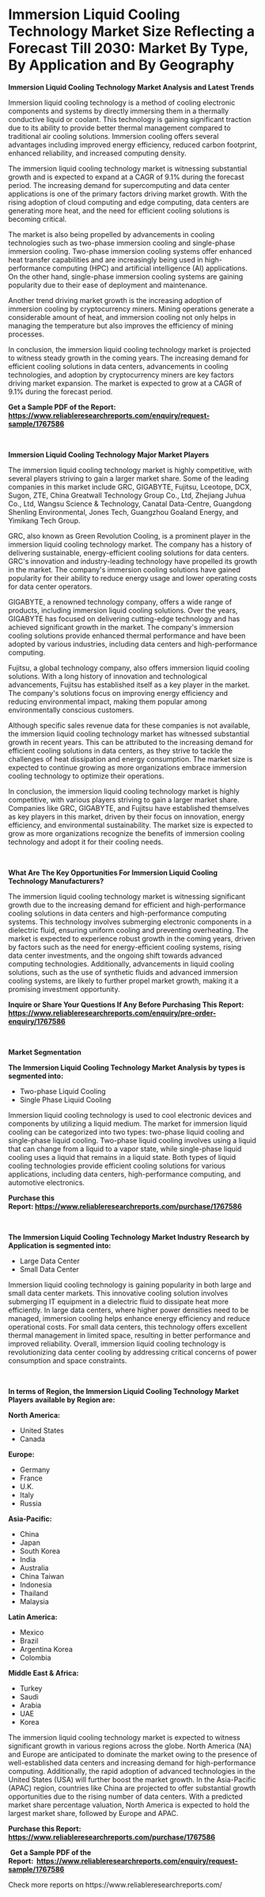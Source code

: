 <p><h1>Immersion Liquid Cooling Technology Market Size Reflecting a Forecast Till 2030: Market By Type, By Application and By Geography</h1></p><p><strong>Immersion Liquid Cooling Technology Market Analysis and Latest Trends</strong></p>
<p><p>Immersion liquid cooling technology is a method of cooling electronic components and systems by directly immersing them in a thermally conductive liquid or coolant. This technology is gaining significant traction due to its ability to provide better thermal management compared to traditional air cooling solutions. Immersion cooling offers several advantages including improved energy efficiency, reduced carbon footprint, enhanced reliability, and increased computing density.</p><p>The immersion liquid cooling technology market is witnessing substantial growth and is expected to expand at a CAGR of 9.1% during the forecast period. The increasing demand for supercomputing and data center applications is one of the primary factors driving market growth. With the rising adoption of cloud computing and edge computing, data centers are generating more heat, and the need for efficient cooling solutions is becoming critical.</p><p>The market is also being propelled by advancements in cooling technologies such as two-phase immersion cooling and single-phase immersion cooling. Two-phase immersion cooling systems offer enhanced heat transfer capabilities and are increasingly being used in high-performance computing (HPC) and artificial intelligence (AI) applications. On the other hand, single-phase immersion cooling systems are gaining popularity due to their ease of deployment and maintenance.</p><p>Another trend driving market growth is the increasing adoption of immersion cooling by cryptocurrency miners. Mining operations generate a considerable amount of heat, and immersion cooling not only helps in managing the temperature but also improves the efficiency of mining processes.</p><p>In conclusion, the immersion liquid cooling technology market is projected to witness steady growth in the coming years. The increasing demand for efficient cooling solutions in data centers, advancements in cooling technologies, and adoption by cryptocurrency miners are key factors driving market expansion. The market is expected to grow at a CAGR of 9.1% during the forecast period.</p></p>
<p><strong>Get a Sample PDF of the Report:&nbsp; <a href="https://www.reliableresearchreports.com/enquiry/request-sample/1767586">https://www.reliableresearchreports.com/enquiry/request-sample/1767586</a></strong></p>
<p>&nbsp;</p>
<p><strong>Immersion Liquid Cooling Technology Major Market Players</strong></p>
<p><p>The immersion liquid cooling technology market is highly competitive, with several players striving to gain a larger market share. Some of the leading companies in this market include GRC, GIGABYTE, Fujitsu, Lceotope, DCX, Sugon, ZTE, China Greatwall Technology Group Co., Ltd, Zhejiang Juhua Co., Ltd, Wangsu Science & Technology, Canatal Data-Centre, Guangdong Shenling Environmental, Jones Tech, Guangzhou Goaland Energy, and Yimikang Tech Group.</p><p>GRC, also known as Green Revolution Cooling, is a prominent player in the immersion liquid cooling technology market. The company has a history of delivering sustainable, energy-efficient cooling solutions for data centers. GRC's innovation and industry-leading technology have propelled its growth in the market. The company's immersion cooling solutions have gained popularity for their ability to reduce energy usage and lower operating costs for data center operators.</p><p>GIGABYTE, a renowned technology company, offers a wide range of products, including immersion liquid cooling solutions. Over the years, GIGABYTE has focused on delivering cutting-edge technology and has achieved significant growth in the market. The company's immersion cooling solutions provide enhanced thermal performance and have been adopted by various industries, including data centers and high-performance computing.</p><p>Fujitsu, a global technology company, also offers immersion liquid cooling solutions. With a long history of innovation and technological advancements, Fujitsu has established itself as a key player in the market. The company's solutions focus on improving energy efficiency and reducing environmental impact, making them popular among environmentally conscious customers.</p><p>Although specific sales revenue data for these companies is not available, the immersion liquid cooling technology market has witnessed substantial growth in recent years. This can be attributed to the increasing demand for efficient cooling solutions in data centers, as they strive to tackle the challenges of heat dissipation and energy consumption. The market size is expected to continue growing as more organizations embrace immersion cooling technology to optimize their operations.</p><p>In conclusion, the immersion liquid cooling technology market is highly competitive, with various players striving to gain a larger market share. Companies like GRC, GIGABYTE, and Fujitsu have established themselves as key players in this market, driven by their focus on innovation, energy efficiency, and environmental sustainability. The market size is expected to grow as more organizations recognize the benefits of immersion cooling technology and adopt it for their cooling needs.</p></p>
<p>&nbsp;</p>
<p><strong>What Are The Key Opportunities For Immersion Liquid Cooling Technology Manufacturers?</strong></p>
<p><p>The immersion liquid cooling technology market is witnessing significant growth due to the increasing demand for efficient and high-performance cooling solutions in data centers and high-performance computing systems. This technology involves submerging electronic components in a dielectric fluid, ensuring uniform cooling and preventing overheating. The market is expected to experience robust growth in the coming years, driven by factors such as the need for energy-efficient cooling systems, rising data center investments, and the ongoing shift towards advanced computing technologies. Additionally, advancements in liquid cooling solutions, such as the use of synthetic fluids and advanced immersion cooling systems, are likely to further propel market growth, making it a promising investment opportunity.</p></p>
<p><strong>Inquire or Share Your Questions If Any Before Purchasing This Report: <a href="https://www.reliableresearchreports.com/enquiry/pre-order-enquiry/1767586">https://www.reliableresearchreports.com/enquiry/pre-order-enquiry/1767586</a></strong></p>
<p>&nbsp;</p>
<p><strong>Market Segmentation</strong></p>
<p><strong>The Immersion Liquid Cooling Technology Market Analysis by types is segmented into:</strong></p>
<p><ul><li>Two-phase Liquid Cooling</li><li>Single Phase Liquid Cooling</li></ul></p>
<p><p>Immersion liquid cooling technology is used to cool electronic devices and components by utilizing a liquid medium. The market for immersion liquid cooling can be categorized into two types: two-phase liquid cooling and single-phase liquid cooling. Two-phase liquid cooling involves using a liquid that can change from a liquid to a vapor state, while single-phase liquid cooling uses a liquid that remains in a liquid state. Both types of liquid cooling technologies provide efficient cooling solutions for various applications, including data centers, high-performance computing, and automotive electronics.</p></p>
<p><strong>Purchase this Report:&nbsp;<a href="https://www.reliableresearchreports.com/purchase/1767586">https://www.reliableresearchreports.com/purchase/1767586</a></strong></p>
<p>&nbsp;</p>
<p><strong>The Immersion Liquid Cooling Technology Market Industry Research by Application is segmented into:</strong></p>
<p><ul><li>Large Data Center</li><li>Small Data Center</li></ul></p>
<p><p>Immersion liquid cooling technology is gaining popularity in both large and small data center markets. This innovative cooling solution involves submerging IT equipment in a dielectric fluid to dissipate heat more efficiently. In large data centers, where higher power densities need to be managed, immersion cooling helps enhance energy efficiency and reduce operational costs. For small data centers, this technology offers excellent thermal management in limited space, resulting in better performance and improved reliability. Overall, immersion liquid cooling technology is revolutionizing data center cooling by addressing critical concerns of power consumption and space constraints.</p></p>
<p>&nbsp;</p>
<p><strong>In terms of Region, the Immersion Liquid Cooling Technology Market Players available by Region are:</strong></p>
<p>
    <p> <strong> North America: </strong>
        <ul>
            <li>United States</li>
            <li>Canada</li>
        </ul>
        </p> 
    <p> <strong> Europe: </strong>
        <ul>
            <li>Germany</li>
            <li>France</li>
            <li>U.K.</li>
            <li>Italy</li>
            <li>Russia</li>
        </ul>
        </p> 
    <p> <strong> Asia-Pacific: </strong>
        <ul>
            <li>China</li>
            <li>Japan</li>
            <li>South Korea</li>
            <li>India</li>
            <li>Australia</li>
            <li>China Taiwan</li>
            <li>Indonesia</li>
            <li>Thailand</li>
            <li>Malaysia</li>
        </ul>
        </p> 
    <p> <strong> Latin America: </strong>
        <ul>
            <li>Mexico</li>
            <li>Brazil</li>
            <li>Argentina Korea</li>
            <li>Colombia</li>
        </ul>
        </p> 
    <p> <strong> Middle East & Africa: </strong>
        <ul>
            <li>Turkey</li>
            <li>Saudi</li>
            <li>Arabia</li>
            <li>UAE</li>
            <li>Korea</li>
        </ul>
    </p>
    </p>
<p><p>The immersion liquid cooling technology market is expected to witness significant growth in various regions across the globe. North America (NA) and Europe are anticipated to dominate the market owing to the presence of well-established data centers and increasing demand for high-performance computing. Additionally, the rapid adoption of advanced technologies in the United States (USA) will further boost the market growth. In the Asia-Pacific (APAC) region, countries like China are projected to offer substantial growth opportunities due to the rising number of data centers. With a predicted market share percentage valuation, North America is expected to hold the largest market share, followed by Europe and APAC.</p></p>
<p><strong>Purchase this Report: <a href="https://www.reliableresearchreports.com/purchase/1767586">https://www.reliableresearchreports.com/purchase/1767586</a></strong></p>
<p>&nbsp;<strong>Get a Sample PDF of the Report:&nbsp;&nbsp;<a href="https://www.reliableresearchreports.com/enquiry/request-sample/1767586">https://www.reliableresearchreports.com/enquiry/request-sample/1767586</a></strong></p>
<p><strong></strong></p>
<p>Check more reports on https://www.reliableresearchreports.com/</p>